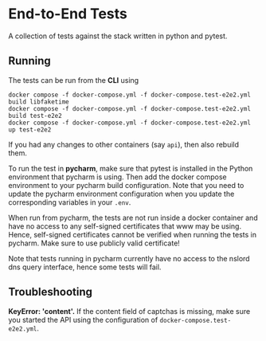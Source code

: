 # End-to-End Tests

A collection of tests against the stack written in python and pytest.

## Running

The tests can be run from the **CLI** using

    docker compose -f docker-compose.yml -f docker-compose.test-e2e2.yml build libfaketime
    docker compose -f docker-compose.yml -f docker-compose.test-e2e2.yml build test-e2e2
    docker compose -f docker-compose.yml -f docker-compose.test-e2e2.yml up test-e2e2

If you had any changes to other containers (say `api`), then also rebuild them.

To run the test in **pycharm**, make sure that pytest is installed in the Python environment that pycharm is using.
Then add the docker compose environment to your pycharm build configuration. Note that you need to update the pycharm
environment configuration when you update the corresponding variables in your `.env`.

When run from pycharm, the tests are not run inside a docker container and have no access to any self-signed 
certificates that www may be using. Hence, self-signed certificates cannot be verified when running the tests in 
pycharm. Make sure to use publicly valid certificate!

Note that tests running in pycharm currently have no access to the nslord dns query interface, hence some tests will
fail.

## Troubleshooting

**KeyError: 'content'.** If the content field of captchas is missing, make sure you started the API using the 
configuration of `docker-compose.test-e2e2.yml`.
